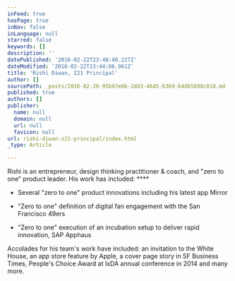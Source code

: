 ```yaml
---
inFeed: true
hasPage: true
inNav: false
inLanguage: null
starred: false
keywords: []
description: ''
datePublished: '2016-02-22T23:48:40.227Z'
dateModified: '2016-02-22T23:44:06.961Z'
title: 'Rishi Diwan, Z21 Principal'
author: []
sourcePath: _posts/2016-02-20-95b97e0b-2dd3-4645-b369-b4db5898c818.md
published: true
authors: []
publisher:
  name: null
  domain: null
  url: null
  favicon: null
url: rishi-diwan-z21-principal/index.html
_type: Article

---
```

Rishi is an entrepreneur, design thinking practitioner & coach, and "zero to one" product leader.   His work has included: ****

- Several "zero to one" product innovations including his latest app Mirror  

- "Zero to one" definition of digital fan engagement with the San Francisco 49ers 

- "Zero to one" execution of an incubation setup to deliver rapid innovation, SAP Apphaus

Accolades for his team's work have included: an invitation to the White House, an app store feature by Apple, a cover page story in SF Business Times, People's Choice Award at IxDA annual conference in 2014 and many more.